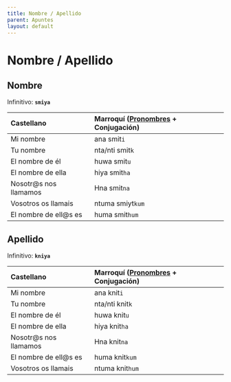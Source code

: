 ```yaml
---
title: Nombre / Apellido
parent: Apuntes
layout: default
---
```


# Nombre / Apellido

## Nombre
Infinitivo: **`smiya`**

| Castellano            | Marroquí ([Pronombres](pronombres) + Conjugación) |
|:----------------------|:------------------------------------------------------------------|
| Mi nombre             | ana smit`i`                                                         |
| Tu nombre             | nta/nti smit`k`                                                     |
| El nombre de él       | huwa smit`u`                                                        |
| El nombre de ella     | hiya smit`ha`                                                       |
| Nosotr@s nos llamamos | Hna smit`na`                                                       |
| Vosotros os llamais   | ntuma smiyt`kum`                                                    |
| El nombre de ell@s es | huma smit`hum`                                                      |

## Apellido
Infinitivo: **`kniya`**

| Castellano            | Marroquí ([Pronombres](pronombres) + Conjugación) |
|:----------------------|:------------------------------------------------------------------|
| Mi nombre             | ana knit`i`                                                         |
| Tu nombre             | nta/nti knit`k`                                                     |
| El nombre de él       | huwa knit`u`                                                        |
| El nombre de ella     | hiya knit`ha`                                                       |
| Nosotr@s nos llamamos | Hna knit`na`                                                        |
| El nombre de ell@s es | huma knit`kum`                                                      |
| Vosotros os llamais   | ntuma knit`hum`                                                     |